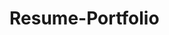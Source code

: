 # Resume-Portfolio

<!-- Todo
- install tailwind, react,
- create components,
-research how I want my portfolio to look like
- add email  -->
